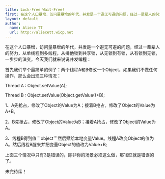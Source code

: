 ```yaml
---
title: Lock-Free Wait-Free!
first: 在这个人口暴增，访问量暴增的年代，并发是一个避无可避的问题，经过一辈辈人的努力，从单线程到多线程，从排他锁到共享锁，从无锁到有锁，从有锁到无锁，一步步的演变。
layout: default
author:
  name: Aliece TT
  url: http://aliecett.wicp.net
---
```


在这个人口暴增，访问量暴增的年代，并发是一个避无可避的问题，经过一辈辈人的努力，从单线程到多线程，从排他锁到共享锁，从无锁到有锁，从有锁到无锁，一步步的演变。今天我们就来说说并发编程：

首先我们举个最简单的例子：两个线程A和B修改一个Object，如果我们不做任何操作，那么会出现三种情况：

Thread A : Object.setValue(A);

Thread B : Object.setValue(Object.getValue()+B);

1、A先抢占，修改了Object的Value为A；接着B抢占，修改了Object的Value为A+B。

2、B先抢占，修改了Object的Value为B；接着A抢占，修改了Object的Value为A。

3、线程B得到值＂object＂然后赋给本地变量Value。线程A改变Object的值为A。然后线程B醒来并把变量Object的值改为Value+B;

上面三个情况中只有3是错误的，除非你的场景必须这么做，那1跟2就是错误的了。

未完待续！